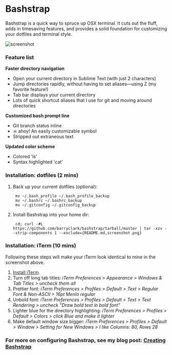 Bashstrap
=========

Bashstrap is a quick way to spruce up OSX terminal. It cuts out the fluff, adds in timesaving features, and provides a solid foundation for customizing your dotfiles and terminal style.

<img src="https://raw.github.com/barryclark/bashstrap/master/screenshot.png" alt="screenshot" />

### Feature list

**Faster directory navigation**

- Open your current directory in Sublime Text (with just 2 characters)
- Jump directories rapidly, without having to set aliases—using Z (my favorite feature!)
- Tab bar displays your current directory
- Lots of quick shortcut aliases that I use for git and moving around directories

**Customized bash prompt line**

- Git branch status inline
- ☠ ahoy! An easily customizable symbol 
- Stripped out extraneous text 	

**Updated color scheme**

- Colored 'ls'
- Syntax highlighted 'cat'

### Installation: dotfiles (2 mins)

1. Back up your current dotfiles (optional):

		mv ~/.bash_profile ~/.bash_profile_backup
		mv ~/.bashrc ~/.bashrc_backup
		mv ~/.gitconfig ~/.gitconfig_backup

2. Install Bashstrap into your home dir:

		cd; curl -#L https://github.com/barryclark/bashstrap/tarball/master | tar -xzv --strip-components 1 --exclude={README.md,screenshot.png}

### Installation: iTerm (10 mins)

Following these steps will make your iTerm look identical to mine in the screenshot above.

1. [Install iTerm](http://www.iterm2.com/#/section/downloads).
2. Turn off long tab titles: *iTerm Preferences > Appearance > Windows & Tab Titles > uncheck them all*
3. Prettier font: *iTerm Preferences > Profiles > Default > Text > Regular Font & Non-ASCII > 16pt Menlo regular*
4. Unbold font: *iTerm Preferences > Profiles > Default > Text > Text Rendering > uncheck "Draw bold text in bold font"*
5. Lighter blue for the directory highlighting: *iTerm Preferences > Profiles > Default > Colors > click Blue and make it lighter*
6. Make default window size bigger: *iTerm Preferences > Profiles > Default > Window > Setting for New Windows > I like Columns: 80, Rows 28*

### For more on configuring Bashstrap, see my blog post: [Creating Bashstrap](http://barryclark.co/creating-bashstrap)